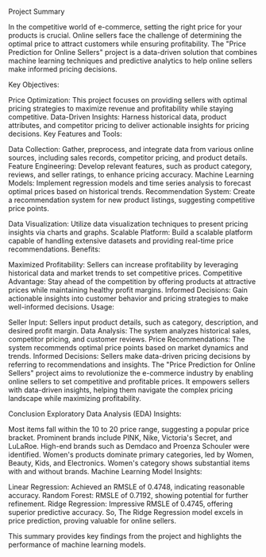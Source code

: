 Project Summary

In the competitive world of e-commerce, setting the right price for your products is crucial. Online sellers face the challenge of determining the optimal price to attract customers while ensuring profitability. The "Price Prediction for Online Sellers" project is a data-driven solution that combines machine learning techniques and predictive analytics to help online sellers make informed pricing decisions.

Key Objectives:

Price Optimization: This project focuses on providing sellers with optimal pricing strategies to maximize revenue and profitability while staying competitive.
Data-Driven Insights: Harness historical data, product attributes, and competitor pricing to deliver actionable insights for pricing decisions.
Key Features and Tools:

Data Collection: Gather, preprocess, and integrate data from various online sources, including sales records, competitor pricing, and product details.
Feature Engineering: Develop relevant features, such as product category, reviews, and seller ratings, to enhance pricing accuracy.
Machine Learning Models: Implement regression models and time series analysis to forecast optimal prices based on historical trends.
Recommendation System: Create a recommendation system for new product listings, suggesting competitive price points.

Data Visualization: Utilize data visualization techniques to present pricing insights via charts and graphs.
Scalable Platform: Build a scalable platform capable of handling extensive datasets and providing real-time price recommendations.
Benefits:

Maximized Profitability: Sellers can increase profitability by leveraging historical data and market trends to set competitive prices.
Competitive Advantage: Stay ahead of the competition by offering products at attractive prices while maintaining healthy profit margins.
Informed Decisions: Gain actionable insights into customer behavior and pricing strategies to make well-informed decisions.
Usage:

Seller Input: Sellers input product details, such as category, description, and desired profit margin.
Data Analysis: The system analyzes historical sales, competitor pricing, and customer reviews.
Price Recommendations: The system recommends optimal price points based on market dynamics and trends.
Informed Decisions: Sellers make data-driven pricing decisions by referring to recommendations and insights.
The "Price Prediction for Online Sellers" project aims to revolutionize the e-commerce industry by enabling online sellers to set competitive and profitable prices. It empowers sellers with data-driven insights, helping them navigate the complex pricing landscape while maximizing profitability.

Conclusion
Exploratory Data Analysis (EDA) Insights:

Most items fall within the 10 to 20 price range, suggesting a popular price bracket.
Prominent brands include PINK, Nike, Victoria's Secret, and LuLaRoe.
High-end brands such as Demdaco and Proenza Schouler were identified.
Women's products dominate primary categories, led by Women, Beauty, Kids, and Electronics.
Women's category shows substantial items with and without brands.
Machine Learning Model Insights:

Linear Regression: Achieved an RMSLE of 0.4748, indicating reasonable accuracy.
Random Forest: RMSLE of 0.7192, showing potential for further refinement.
Ridge Regression: Impressive RMSLE of 0.4745, offering superior predictive accuracy.
So, The Ridge Regression model excels in price prediction, proving valuable for online sellers.

This summary provides key findings from the project and highlights the performance of machine learning models.
